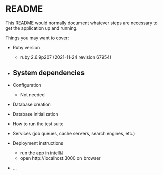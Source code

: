 # README

This README would normally document whatever steps are necessary to get the
application up and running.

Things you may want to cover:

* Ruby version
   - ruby 2.6.9p207 (2021-11-24 revision 67954)
* System dependencies
   - 
* Configuration
   - Not needed
* Database creation

* Database initialization

* How to run the test suite

* Services (job queues, cache servers, search engines, etc.)

* Deployment instructions
   - run the app in intelliJ 
   - open http://localhost:3000 on browser

* ...
